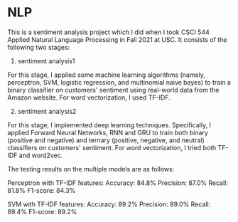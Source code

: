 # NLP
This is a sentiment analysis project which I did when I took CSCI 544 Applied Natural Language Processing in Fall 2021 at USC. It consists of the following two stages:

1. sentiment analysis1

For this stage, I applied some machine learning algorithms (namely, perceptron, SVM, logistic regression, and multinomial naive bayes) to train a binary classifier on customers' sentiment using real-world data from the Amazon website. For word vectorization, I used TF-IDF.

2. sentiment analysis2

For this stage, I implemented deep learning techniques. Specifically, I applied Forward Neural Networks, RNN and GRU to train both binary (positive and negative) and ternary (positive, negative, and neutral) classifiers on customers' sentiment. For word vectorization, I tried both TF-IDF and word2vec.

The testing results on the multiple models are as follows:

Perceptron with TF-IDF features:
Accuracy: 84.8%
Precision: 87.0%
Recall: 81.8%
F1-score: 84.3%

SVM with TF-IDF features:
Accuracy: 89.2%
Precision: 89.0%
Recall: 89.4%
F1-score: 89.2%
